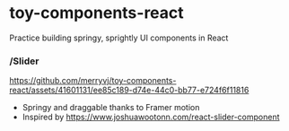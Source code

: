 # toy-components-react

Practice building springy, sprightly UI components in React 

### /Slider
https://github.com/merryvj/toy-components-react/assets/41601131/ee85c189-d74e-44c0-bb77-e724f6f11816
- Springy and draggable thanks to Framer motion
- Inspired by https://www.joshuawootonn.com/react-slider-component
